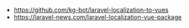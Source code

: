 
* https://github.com/kg-bot/laravel-localization-to-vues
* https://laravel-news.com/laravel-localization-vue-package
